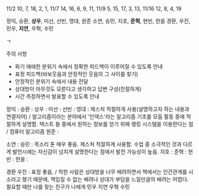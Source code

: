 11/2 10, 7, 18, 2, 1,
11/7 14, 16, 6, 9, 11,
11/9 5, 15, 17, 3, 13,
11/16 12, 8, 4, 19


정익, 승환, **상우**, 미선, 선빈, 영대, 원준
소연, 승민, 지호, **준혁**, 현빈, 한을
경환, 우진, 민우, **지연**, 우혁, 수민

ㄱ

주의 사항
- 화기 애애한 분위기 속에서 정확한 피드백이 이루어질 수 있도록 안내
- 표정 피드백(바보웃음과 안정적인 웃음의 그 사이를 찾기)
- 안정적인 분위기 속에서 내용 전달
- 상대방이 아무것도 모른다고 생각하고 답변 구성(친절하게)
- 시간 측정하면서 발표할 수 있도록 안내

정익 : 
승환 : 
상우 :
미선 :
선빈 :
영대 : 제스처 적절하게 사용(설명하고자 하는 내용과 연결지어) / 알고리즘이라는 분야에서 '인덱스'라는 알고리즘 기초를 모둠 활동 중에 적절하게 설명함. 텍스트 들 중에서 원하는 정보를 얻기 위해 랭킹 시스템을 이용한다는 점 / 컴퓨터 알고리즘
원준 :

소연 : 
승민 : 목소리 톤 매우 좋음. 제스처 적절하게 사용함. 수업 중 소극적인 것과 다르게 발언시에는 자신감이 넘치게 설명한다는 점에서 발전 가능성이 높음.
지호 : 
준혁 : 
현빈 : 
한을 : 

경환
우진 : 표정 좋음,  / 착한 사람은 상대방을 너무 배려하면서 책에서는 인간관계를 시소라고 했기 때문에, 책임질 수 없는 배려나 상대가 부담을 느낄만큼의 배려는 어렵다. 필요할 때만 나를 찾는 친구가 나에게 
민우
지연
우혁
수민
